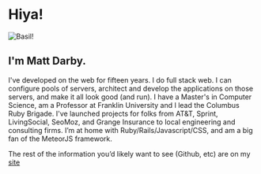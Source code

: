 # Hiya! 

![Basil!](https://raw.githubusercontent.com/mdarby/hello-world/master/allo.jpg)

## I'm Matt Darby.

I've developed on the web for fifteen years. I do full stack web. I can configure pools of servers, architect and develop the applications on those servers, and make it all look good (and run). I have a Master's in Computer Science, am a Professor at Franklin University and I lead the Columbus Ruby Brigade. I've launched projects for folks from AT&T, Sprint, LivingSocial, SeoMoz, and Grange Insurance to local engineering and consulting firms. I’m at home with Ruby/Rails/Javascript/CSS, and am a big fan of the MeteorJS framework.

The rest of the information you’d likely want to see (Github, etc) are on my [site](http://matt-darby.com)